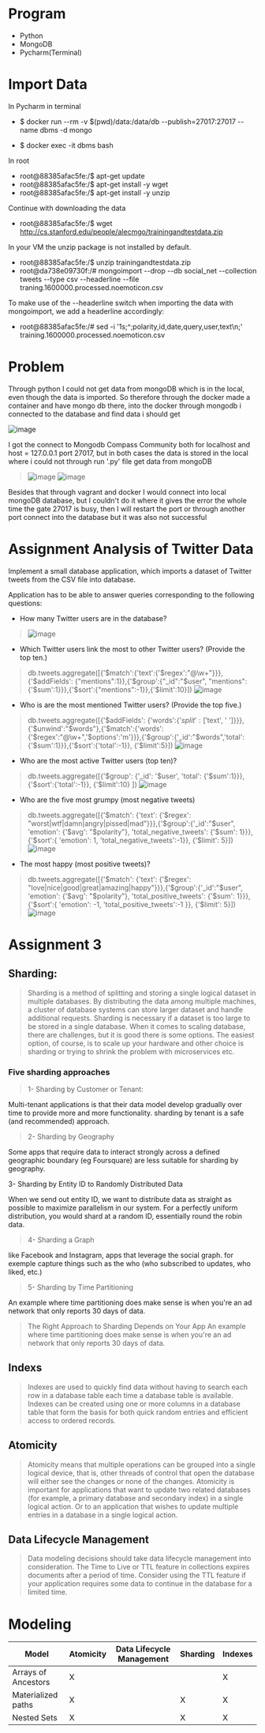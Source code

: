 
# Program 

- Python
- MongoDB
- Pycharm(Terminal)

# Import Data

In Pycharm in terminal 

- $ docker run --rm -v $(pwd)/data:/data/db --publish=27017:27017 --name dbms -d mongo

- $ docker exec -it dbms bash

In root

- root@88385afac5fe:/$ apt-get update
- root@88385afac5fe:/$ apt-get install -y wget
- root@88385afac5fe:/$ apt-get install -y unzip

Continue with downloading the data

- root@88385afac5fe:/$ wget http://cs.stanford.edu/people/alecmgo/trainingandtestdata.zip

In your VM the unzip package is not installed by default.

- root@88385afac5fe:/$ unzip trainingandtestdata.zip
- root@da738e09730f:/# mongoimport --drop --db social_net --collection tweets --type csv --headerline --file traning.1600000.processed.noemoticon.csv

To make use of the --headerline switch when importing the data with mongoimport, we add a headerline accordingly:

- root@88385afac5fe:/# sed -i '1s;^;polarity,id,date,query,user,text\n;' training.1600000.processed.noemoticon.csv

# Problem

Through python I could not get data from mongoDB which is in the local, even though the data is imported. So therefore through the docker made a container and have mongo db there, into the docker through mongodb i connected to the database and find data i should get

![image](https://user-images.githubusercontent.com/20173643/83579720-53c00200-a53a-11ea-8fe5-3ea7f7fde6da.png)

I got the connect to Mongodb Compass Community both for localhost and host = 127.0.0.1 port 27017, but in both cases the data is stored in the local where i could not through run '.py' file get data from mongoDB

> ![image](https://user-images.githubusercontent.com/20173643/83579916-d9dc4880-a53a-11ea-82c3-9f56fedec95b.png)
 ![image](https://user-images.githubusercontent.com/20173643/52919360-fdf22700-3301-11e9-887b-4edda730018c.png)

Besides that through vagrant and docker I would connect into local mongoDB database, but I couldn't do it where it gives the error the whole time the gate 27017 is busy, then I will restart the port or through another port connect into the database but it was also not successful




# Assignment  Analysis of Twitter Data

Implement a small database application, which imports a dataset of Twitter tweets from the CSV file into database.

Application has to be able to answer queries corresponding to the following questions:

- How many Twitter users are in the database?

> ![image](https://user-images.githubusercontent.com/20173643/52944434-abe7ea80-336f-11e9-96d0-c610b04df547.png)

- Which Twitter users link the most to other Twitter users? (Provide the top ten.)

 > db.tweets.aggregate([{'$match':{'text':{'$regex':"@\w+"}}},{'$addFields': {"mentions":1}},{'$group':{"_id":"$user", "mentions":{'$sum':1}}},{'$sort':{"mentions":-1}},{'$limit':10}])
 ![image](https://user-images.githubusercontent.com/20173643/52914760-8e157980-32cc-11e9-82d8-a2b2ebff7554.png)
 
- Who is are the most mentioned Twitter users? (Provide the top five.)
 
 > db.tweets.aggregate([{'$addFields': {'words':{'$split':['$text', ' ']}}},{'$unwind':"$words"},{'$match':{'words':{'$regex':"@\w+",'$options':'m'}}},{'$group':{'_id':"$words",'total':{'$sum':1}}},{'$sort':{'total':-1}}, {'$limit':5}])
![image](https://user-images.githubusercontent.com/20173643/52914769-9cfc2c00-32cc-11e9-9009-197718581f12.png)

- Who are the most active Twitter users (top ten)?
 
> db.tweets.aggregate([{'$group': {'_id': '$user', 'total': {'$sum':1}}},  {'$sort':{'total':-1}}, {'$limit':10} ])
![image](https://user-images.githubusercontent.com/20173643/52914783-b2715600-32cc-11e9-8c17-4b6ea767f349.png)

- Who are the five most grumpy (most negative tweets)

> db.tweets.aggregate([{'$match': {'text': {'$regex': "worst|wtf|damn|angry|pissed|mad"}}},{'$group':{'_id':"$user", 'emotion': {'$avg': "$polarity"}, 'total_negative_tweets': {'$sum': 1}}},{'$sort':{ 'emotion': 1, 'total_negative_tweets':-1}},
{'$limit': 5}])
![image](https://user-images.githubusercontent.com/20173643/52914786-c026db80-32cc-11e9-8e0b-49a9e6a93965.png)

- The most happy (most positive tweets)?

> db.tweets.aggregate([{'$match': {'text': {'$regex': "love|nice|good|great|amazing|happy"}}},{'$group':{'_id':"$user", 'emotion': {'$avg': "$polarity"}, 'total_positive_tweets': {'$sum': 1}}},{'$sort':{ 'emotion': -1, 'total_positive_tweets':-1
}}, {'$limit': 5}])
![image](https://user-images.githubusercontent.com/20173643/52914789-cd43ca80-32cc-11e9-8774-afc5d7805549.png)


# Assignment 3


## Sharding:

> Sharding is a method of splitting and storing a single logical dataset in multiple databases. By distributing the data among multiple machines, a cluster of database systems can store larger dataset and handle additional requests. Sharding is necessary if a dataset is too large to be stored in a single database.
When it comes to scaling database, there are challenges, but it is good there is some options. The easiest option, of course, is to scale up your hardware and other choice is sharding or trying to shrink the problem with microservices etc.

 ###  Five sharding approaches

> 1- Sharding by Customer or Tenant:

Multi-tenant applications is that their data model develop gradually over time to provide more and more functionality.  sharding by tenant is a safe (and recommended) approach.  

> 2- Sharding by Geography

Some apps that require data to interact strongly across a defined geographic boundary (eg Foursquare) are less suitable for sharding by geography.

3- Sharding by Entity ID to Randomly Distributed Data

When we send out entity ID, we want to distribute data as straight as possible to maximize parallelism in our system. For a perfectly uniform distribution, you would shard at a random ID, essentially round the robin data.

> 4- Sharding a Graph

like Facebook and Instagram, apps that leverage the social graph. for exemple capture things such as the who (who subscribed to updates, who liked, etc.)

> 5- Sharding by Time Partitioning

An example where time partitioning does make sense is when you're an ad network that only reports 30 days of data.

> The Right Approach to Sharding Depends on Your App
An example where time partitioning does make sense is when you're an ad network that only reports 30 days of data.

## Indexs

> Indexes are used to quickly find data without having to search each row in a database table each time a database table is available. Indexes can be created using one or more columns in a database table that form the basis for both quick random entries and efficient access to ordered records.

## Atomicity

> Atomicity means that multiple operations can be grouped into a single logical device, that is, other threads of control that open the database will either see the changes or none of the changes. Atomicity is important for applications that want to update two related databases (for example, a primary database and secondary index) in a single logical action. Or to an application that wishes to update multiple entries in a database in a single logical action.

## Data Lifecycle Management

> Data modeling decisions should take data lifecycle management into consideration.
The Time to Live or TTL feature in collections expires documents after a period of time. Consider using the TTL feature if your application requires some data to continue in the database for a limited time.


# Modeling

Model | Atomicity |Data Lifecycle Management | Sharding | Indexes
-------|----------|----------- | --------------- |--------------- 
Arrays of Ancestors | X  |  |  | X
Materialized paths | X  |  | X | X
Nested Sets | X |  | X | X









